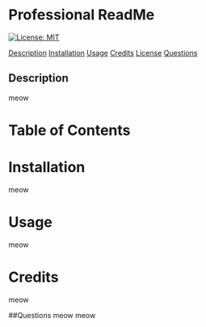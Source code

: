 # Professional ReadMe
  [![License: MIT](https://img.shields.io/badge/License-MIT-yellow.svg)](https://opensource.org/licenses/MIT)

  [Description](#description)
  [Installation](#installation)
  [Usage](#usage)
  [Credits](#credits)
  [License](#license)
  [Questions](#questions)
  


## Description
meow
# Table of Contents
# Installation
meow
# Usage
meow
# Credits
meow


##Questions
meow
meow










